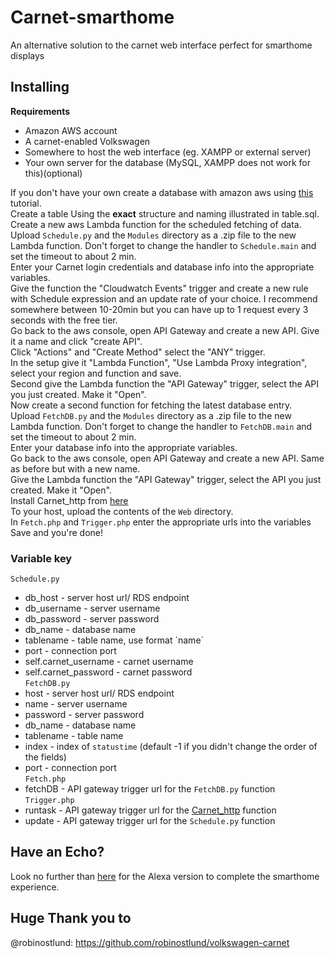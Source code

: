 # Carnet-smarthome
An alternative solution to the carnet web interface perfect for smarthome displays

## Installing
**Requirements**
* Amazon AWS account
* A carnet-enabled Volkswagen
* Somewhere to host the web interface (eg. XAMPP or external server)
* Your own server for the database (MySQL, XAMPP does not work for this)(optional)

If you don't have your own create a database with amazon aws using [this](https://docs.aws.amazon.com/AmazonRDS/latest/UserGuide/CHAP_GettingStarted.CreatingConnecting.MySQL.html#CHAP_GettingStarted.Creating.MySQL) tutorial. <br>
Create a table Using the **exact** structure and naming illustrated in table.sql. <br>
Create a new aws Lambda function for the scheduled fetching of data. <br>
Upload `Schedule.py` and the `Modules` directory as a .zip file to the new Lambda function. Don't forget to change the handler to `Schedule.main` and set the timeout to about 2 min. <br>
Enter your Carnet login credentials and database info into the appropriate variables. <br>
Give the function the "Cloudwatch Events" trigger and create a new rule with Schedule expression and an update rate of your choice. I recommend somewhere between 10-20min but you can have up to 1 request every 3 seconds with the free tier. <br>
Go back to the aws console, open API Gateway and create a new API. Give it a name and click "create API".<br>
Click "Actions" and "Create Method" select the "ANY" trigger. <br>
In the setup give it "Lambda Function", "Use Lambda Proxy integration", select your region and function and save. <br>
Second give the Lambda function the "API Gateway" trigger, select the API you just created. Make it "Open". <br>
Now create a second function for fetching the latest database entry. <br>
Upload `FetchDB.py` and the `Modules` directory as a .zip file to the new Lambda function. Don't forget to change the handler to `FetchDB.main` and set the timeout to about 2 min. <br>
Enter your database info into the appropriate variables. <br>
Go back to the aws console, open API Gateway and create a new API. Same as before but with a new name.<br>
Give the Lambda function the "API Gateway" trigger, select the API you just created. Make it "Open". <br>
Install Carnet_http from [here](https://github.com/Strosel/Carnet_http) <br>
To your host, upload the contents of the `Web` directory. <br>
In `Fetch.php` and `Trigger.php` enter the appropriate urls into the variables <br>
Save and you're done!


### Variable key
`Schedule.py`<br>
 - db_host - server host url/ RDS endpoint <br>
 - db_username - server username <br>
 - db_password - server password <br>
 - db_name - database name <br>
 - tablename - table name, use format \`name\` <br>
 - port - connection port <br>
 - self.carnet_username - carnet username <br>
 - self.carnet_password - carnet password <br>
`FetchDB.py`<br>
 - host - server host url/ RDS endpoint <br>
 - name - server username <br>
 - password - server password <br>
 - db_name - database name <br>
 - tablename - table name <br>
 - index - index of `statustime` (default -1 if you didn't change the order of the fields) <br>
 - port - connection port <br>
`Fetch.php`<br>
 - fetchDB - API gateway trigger url for the `FetchDB.py` function <br>
`Trigger.php`<br>
 - runtask - API gateway trigger url for the [Carnet_http](https://github.com/Strosel/Carnet_http) function <br>
 - update - API gateway trigger url for the `Schedule.py` function <br>

## Have an Echo?
Look no further than [here](https://github.com/Strosel/Carnet-alexa) for the Alexa version to complete the smarthome experience.

## Huge Thank you to
@robinostlund: https://github.com/robinostlund/volkswagen-carnet
